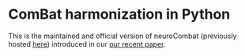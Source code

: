 # ComBat harmonization in Python

This is the maintained and official version of neuroCombat (previously hosted [here](https://github.com/ncullen93/neuroCombat)) introduced in our [our recent paper](https://www.sciencedirect.com/science/article/pii/S105381191730931X).

